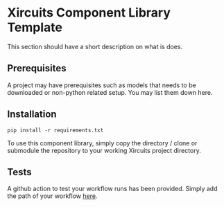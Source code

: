# Xircuits Component Library Template

This section should have a short description on what is does.

## Prerequisites

A project may have prerequisites such as models that needs to be downloaded or non-python related setup. You may list them down here.

## Installation

```
pip install -r requirements.txt
```

To use this component library, simply copy the directory / clone or submodule the repository to your working Xircuits project directory.

## Tests
A github action to test your workflow runs has been provided. Simply add the path of your workflow [here](.github/workflows/run-workflow-tests.yml#L13).